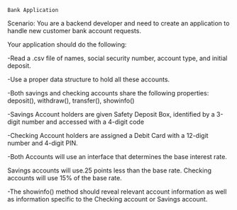    Bank Application

Scenario: You are a backend developer and need to create an application to handle new customer bank account requests.

Your application should do the following:

-Read a .csv file of names, social security number, account type, and initial deposit.

-Use a proper data structure to hold all these accounts.

-Both savings and checking accounts share the following properties: deposit(), withdraw(), transfer(), showinfo()

-Savings Account holders are given Safety Deposit Box, identified by a 3-digit number and accessed with a 4-digit code

-Checking Account holders are assigned a Debit Card with a 12-digit number and 4-digit PIN.

-Both Accounts will use an interface that determines the base interest rate.

Savings accounts will use.25 points less than the base rate.
Checking accounts will use 15% of the base rate.

-The showinfo() method should reveal relevant account information as well as information specific to the Checking account or Savings account.
